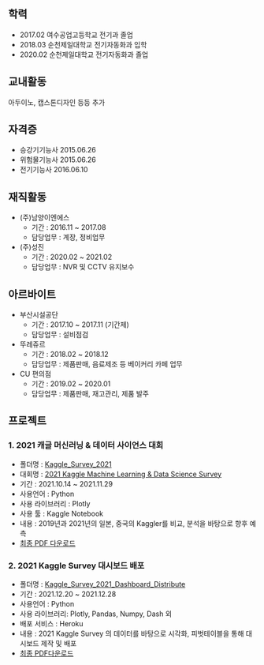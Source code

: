 ## 학력


- 2017.02 여수공업고등학교 전기과 졸업
- 2018.03 순천제일대학교 전기자동화과 입학
- 2020.02 순천제일대학교 전기자동화과 졸업

## 교내활동
아두이노, 캡스톤디자인 등등 추가

## 자격증


- 승강기기능사 2015.06.26
- 위험물기능사 2015.06.26
- 전기기능사 2016.06.10

## 재직활동


- (주)남양이엔에스 
  - 기간 : 2016.11 ~ 2017.08
  - 담당업무 : 계장, 정비업무
- (주)성진
  - 기간 : 2020.02 ~ 2021.02
  - 담당업무 : NVR 및 CCTV 유지보수

## 아르바이트


- 부산시설공단
  - 기간 : 2017.10 ~ 2017.11 (기간제)
  - 담당업무 : 설비점검
- 뚜레쥬르 
  - 기간 : 2018.02 ~ 2018.12
  - 담당업무 : 제품판매, 음료제조 등 베이커리 카페 업무
- CU 편의점
  - 기간 : 2019.02 ~ 2020.01
  - 담당업무 : 제품판매, 재고관리, 제품 발주


## 프로젝트



### 1. 2021 캐글 머신러닝 & 데이터 사이언스 대회
  - 폴더명 : [Kaggle_Survey_2021](https://github.com/cincu4221/project/tree/main/Kaggle_Survey_2021)
  - 대회명 : [2021 Kaggle Machine Learning & Data Science Survey](https://www.kaggle.com/c/kaggle-survey-2021/overview)
  - 기간 : 2021.10.14 ~ 2021.11.29
  - 사용언어 : Python
  - 사용 라이브러리 : Plotly
  - 사용 툴 : Kaggle Notebook
  - 내용 : 2019년과 2021년의 일본, 중국의 Kaggler를 비교, 분석을 바탕으로 향후 예측
  - [최종 PDF 다운로드](https://github.com/cincu4221/project/raw/main/Kaggle_Survey_2021/docs/Kaggle_Survey_2021.pdf)


### 2. 2021 Kaggle Survey 대시보드 배포
  - 폴더명 : [Kaggle_Survey_2021_Dashboard_Distribute](https://github.com/cincu4221/project/tree/main/Kaggle_Survey_2021_Dashboard_Distribute)
  - 기간 : 2021.12.20 ~ 2021.12.28
  - 사용언어 : Python
  - 사용 라이브러리: Plotly, Pandas, Numpy, Dash 외
  - 배포 서비스 : Heroku
  - 내용 : 2021 Kaggle Survey 의 데이터를 바탕으로 시각화, 피벗테이블을 통해 대시보드 제작 및 배포
  - [최종 PDF다운로드](https://github.com/cincu4221/project/raw/main/Kaggle_Survey_2021_Dashboard_Distribute/docs/Kaggle_Survey_2021_Dashboard_Distribute.pdf)